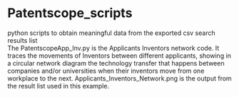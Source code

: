 # Patentscope_scripts
python scripts to obtain meaningful data from the exported csv search results list
<br>
The PatentscopeApp_Inv.py is the Applicants Inventors network code. It traces the movements of Inventors between different applicants, showing in a circular network diagram the technology transfer that happens between companies and/or universities when their inventors move from one workplace to the next. Applicants_Inventors_Network.png is the output from the result list used in this example. 
